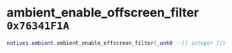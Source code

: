 # ambient_enable_offscreen_filter `0x76341F1A`

```lua
natives.ambient.ambient_enable_offscreen_filter(_unk0 --[[ integer ]])
```
